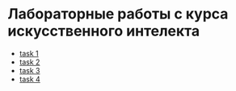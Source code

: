# Лабораторные работы с курса искусственного интелекта

 * [task 1](./task%201/)
 * [task 2](./task%202/)
 * [task 3](./task%203/)
 * [task 4](./task%204/)
